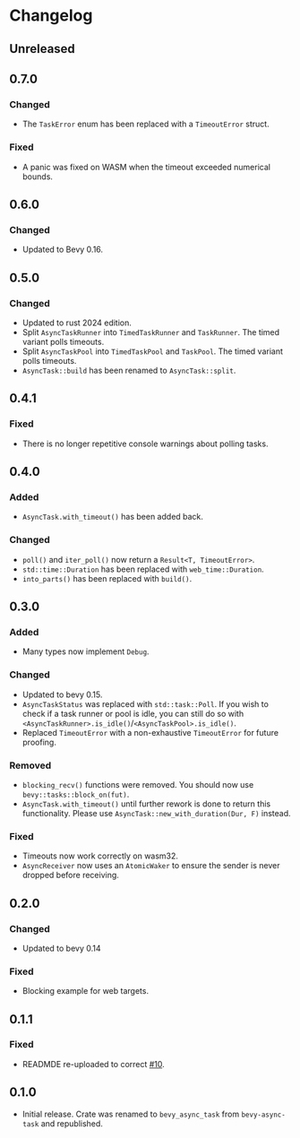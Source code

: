 # Changelog

<!-- Instructions

This changelog follows the patterns described here: <https://keepachangelog.com/en/1.0.0/>.

Subheadings to categorize changes are `added, changed, deprecated, removed, fixed, security`.

-->

## Unreleased

## 0.7.0

### Changed

- The `TaskError` enum has been replaced with a `TimeoutError` struct.

### Fixed

- A panic was fixed on WASM when the timeout exceeded numerical bounds.

## 0.6.0

### Changed

- Updated to Bevy 0.16.

## 0.5.0

### Changed

- Updated to rust 2024 edition.
- Split `AsyncTaskRunner` into `TimedTaskRunner` and `TaskRunner`. The timed variant polls timeouts.
- Split `AsyncTaskPool` into `TimedTaskPool` and `TaskPool`. The timed variant polls timeouts.
- `AsyncTask::build` has been renamed to `AsyncTask::split`.

## 0.4.1

### Fixed

- There is no longer repetitive console warnings about polling tasks.

## 0.4.0

### Added

- `AsyncTask.with_timeout()` has been added back.

### Changed

- `poll()` and `iter_poll()` now return a `Result<T, TimeoutError>`.
- `std::time::Duration` has been replaced with `web_time::Duration`.
- `into_parts()` has been replaced with `build()`.

## 0.3.0

### Added

- Many types now implement `Debug`.

### Changed

- Updated to bevy 0.15.
- `AsyncTaskStatus` was replaced with `std::task::Poll`. If you wish to check if a task runner or pool is idle, you can still do so with `<AsyncTaskRunner>.is_idle()`/`<AsyncTaskPool>.is_idle()`.
- Replaced `TimeoutError` with a non-exhaustive `TimeoutError` for future proofing.

### Removed

- `blocking_recv()` functions were removed. You should now use `bevy::tasks::block_on(fut)`.
- `AsyncTask.with_timeout()` until further rework is done to return this functionality. Please use `AsyncTask::new_with_duration(Dur, F)` instead.

### Fixed

- Timeouts now work correctly on wasm32.
- `AsyncReceiver` now uses an `AtomicWaker` to ensure the sender is never dropped before receiving.

## 0.2.0

### Changed

- Updated to bevy 0.14

### Fixed

- Blocking example for web targets.

## 0.1.1

### Fixed

- READMDE re-uploaded to correct [#10](https://github.com/loopystudios/bevy_async_task/issues/10).

## 0.1.0

- Initial release. Crate was renamed to `bevy_async_task` from `bevy-async-task` and republished.

